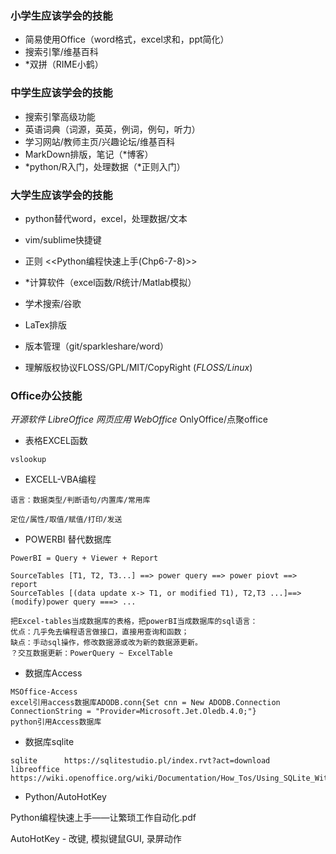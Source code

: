 
### 小学生应该学会的技能

- 简易使用Office（word格式，excel求和，ppt简化）
- 搜索引擎/维基百科
- *双拼（RIME小鹤）

### 中学生应该学会的技能

- 搜索引擎高级功能
- 英语词典（词源，英英，例词，例句，听力）
- 学习网站/教师主页/兴趣论坛/维基百科
- MarkDown排版，笔记（*博客）
- *python/R入门，处理数据（*正则入门）


### 大学生应该学会的技能

- python替代word，excel，处理数据/文本
- vim/sublime快捷键
- 正则 <<Python编程快速上手(Chp6-7-8)>>
- *计算软件（excel函数/R统计/Matlab模拟）

- 学术搜索/谷歌
- LaTex排版
- 版本管理（git/sparkleshare/word）

- 理解版权协议FLOSS/GPL/MIT/CopyRight (*FLOSS/Linux*)


### Office办公技能

*开源软件 LibreOffice*
*网页应用 WebOffice* OnlyOffice/点聚office
- 表格EXCEL函数
```
vslookup
```

- EXCELL-VBA编程
```
语言：数据类型/判断语句/内置库/常用库

定位/属性/取值/赋值/打印/发送
```

- POWERBI 替代数据库
```
PowerBI = Query + Viewer + Report

SourceTables [T1, T2, T3...] ==> power query ==> power piovt ==> report 
SourceTables [(data update x-> T1, or modified T1), T2,T3 ...]==> (modify)power query ===> ...

把Excel-tables当成数据库的表格，把powerBI当成数据库的sql语言：
优点：几乎免去编程语言做接口，直接用查询和函数；
缺点：手动sql操作，修改数据源或改为新的数据源更新。
？交互数据更新：PowerQuery ~ ExcelTable
```

- 数据库Access
```
MSOffice-Access
excel引用access数据库ADODB.conn{Set cnn = New ADODB.Connection ConnectionString = "Provider=Microsoft.Jet.Oledb.4.0;"}
python引用Access数据库
```
- 数据库sqlite
```
sqlite      https://sqlitestudio.pl/index.rvt?act=download
libreoffice https://wiki.openoffice.org/wiki/Documentation/How_Tos/Using_SQLite_With_OpenOffice.org
```

- Python/AutoHotKey

 Python编程快速上手——让繁琐工作自动化.pdf

 AutoHotKey - 改键, 模拟键鼠GUI, 录屏动作
